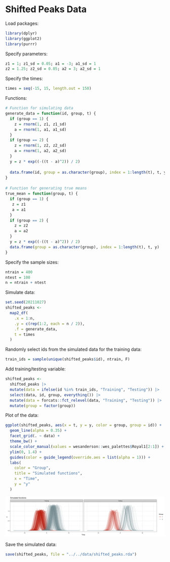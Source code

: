 Shifted Peaks Data
================

Load packages:

``` r
library(dplyr)
library(ggplot2)
library(purrr)
```

Specify parameters:

``` r
z1 = 1; z1_sd = 0.05; a1 = -3; a1_sd = 1
z2 = 1.25; z2_sd = 0.05; a2 = 3; a2_sd = 1
```

Specify the times:

``` r
times = seq(-15, 15, length.out = 150)
```

Functions:

``` r
# Function for simulating data
generate_data = function(id, group, t) {
  if (group == 1) {
    z = rnorm(1, z1, z1_sd)
    a = rnorm(1, a1, a1_sd)
  }
  if (group == 2) { 
    z = rnorm(1, z2, z2_sd)
    a = rnorm(1, a2, a2_sd)
  }
  y = z * exp((-((t - a)^2)) / 2)
  
  data.frame(id, group = as.character(group), index = 1:length(t), t, y)
}

# Function for generating true means
true_mean = function(group, t) {
  if (group == 1) {
   z = z1
   a = a1 
  }
  if (group == 2) {
    z = z2
    a = a2
  }
  y = z * exp((-((t - a)^2)) / 2)
  data.frame(group = as.character(group), index = 1:length(t), t, y)
}
```

Specify the sample sizes:

``` r
ntrain = 400
ntest = 100
n = ntrain + ntest
```

Simulate data:

``` r
set.seed(20211027)
shifted_peaks <-
  map2_df(
    .x = 1:n,
    .y = c(rep(1:2, each = n / 2)),
    .f = generate_data,
    t = times
  )
```

Randomly select ids from the simulated data for the training data:

``` r
train_ids = sample(unique(shifted_peaks$id), ntrain, F)
```

Add training/testing variable:

``` r
shifted_peaks <- 
  shifted_peaks |>
  mutate(data = ifelse(id %in% train_ids, "Training", "Testing")) |>
  select(data, id, group, everything()) |>
  mutate(data = forcats::fct_relevel(data, "Training", "Testing")) |>
  mutate(group = factor(group))
```

Plot of the data:

``` r
ggplot(shifted_peaks, aes(x = t, y = y, color = group, group = id)) +
  geom_line(alpha = 0.35) +
  facet_grid(. ~ data) +
  theme_bw() +
  scale_color_manual(values = wesanderson::wes_palettes$Royal1[2:1]) +
  ylim(0, 1.4) + 
  guides(color = guide_legend(override.aes = list(alpha = 1))) +
  labs(
    color = "Group",
    title = "Simulated functions",
    x = "Time",
    y = "y"
  )
```

![](shifted-peaks_files/figure-commonmark/unnamed-chunk-9-1.png)

Save the simulated data:

``` r
save(shifted_peaks, file = "../../data/shifted_peaks.rda")
```
